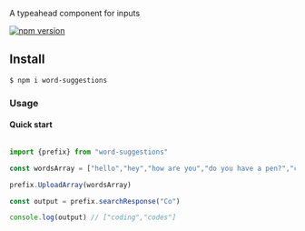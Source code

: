A typeahead component for inputs

[![npm version](https://img.shields.io/npm/v/word-suggestions)](https://npmjs.org/package/word-suggestions)

## Install

```
$ npm i word-suggestions

```

### Usage

#### Quick start

```js

import {prefix} from "word-suggestions"

const wordsArray = ["hello","hey","how are you","do you have a pen?","coding","codes"]

prefix.UploadArray(wordsArray)

const output = prefix.searchResponse("Co")

console.log(output) // ["coding","codes"]

```
